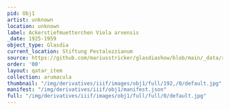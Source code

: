 ```yaml
---
pid: Obj1
artist: unknown
location: unknown
label: Ackerstiefmuetterchen Viola arvensis
_date: 1925-1959
object_type: Glasdia
current_location: Stiftung Pestalozzianum
source: https://github.com/mariusstricker/glasdiashow/blob/main/_data/raw_images/glasdia/obj1.jpg
order: '00'
layout: qatar_item
collection: arumacula
thumbnail: "/img/derivatives/iiif/images/obj1/full/192,/0/default.jpg"
manifest: "/img/derivatives/iiif/obj1/manifest.json"
full: "/img/derivatives/iiif/images/obj1/full/full/0/default.jpg"
---
```

